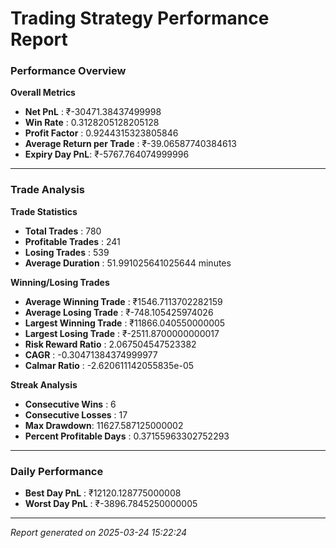# Trading Strategy Performance Report

### Performance Overview

**Overall Metrics**

* **Net PnL** : ₹-30471.38437499998
* **Win Rate** : 0.3128205128205128
* **Profit Factor** : 0.9244315323805846
* **Average Return per Trade** : ₹-39.06587740384613
* **Expiry Day PnL**: ₹-5767.764074999996

---

### Trade Analysis

**Trade Statistics**

* **Total Trades** : 780
* **Profitable Trades** : 241
* **Losing Trades** : 539
* **Average Duration** : 51.991025641025644 minutes

**Winning/Losing Trades**

* **Average Winning Trade** : ₹1546.7113702282159
* **Average Losing Trade** : ₹-748.105425974026
* **Largest Winning Trade** : ₹11866.040550000005
* **Largest Losing Trade** : ₹-2511.8700000000017
* **Risk Reward Ratio** : 2.067504547523382
* **CAGR** : -0.30471384374999977
* **Calmar Ratio** : -2.620611142055835e-05

**Streak Analysis**

* **Consecutive Wins** : 6
* **Consecutive Losses** : 17
* **Max Drawdown**: 11627.587125000002
* **Percent Profitable Days** : 0.37155963302752293

---

### Daily Performance

* **Best Day PnL** : ₹12120.128775000008
* **Worst Day PnL** : ₹-3896.7845250000005

---

*Report generated on 2025-03-24 15:22:24*
